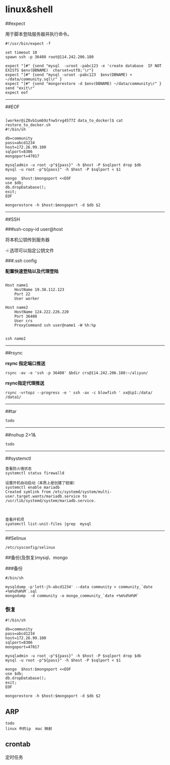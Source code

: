# linux&shell

##expect

用于脚本登陆服务器并执行命令。

```shell
#!/usr/bin/expect -f

set timeout 10
spawn ssh -p 36408 root@114.242.206.180

expect "]#" {send "mysql  -uroot -pabc123 -e 'create database  IF NOT EXISTS $env(DBNAME)  charset=utf8;'\r"}
expect "]#" {send "mysql -uroot -pabc123  $env(DBNAME) < ~/data/community.sql\r" }
expect "]#" {send "mongorestore -d $env(DBNAME) ~/data/community\r" }
send "exit\r"
expect eof
```

---

##EOF

```

[worker@iZ8vb1umb9zfnw5rvg4577Z data_to_docker]$ cat restore_to_docker.sh 
#!/bin/sh

db=community
pass=abcd1234
host=172.26.99.100
sqlport=8306
mongoport=47017

mysqladmin -u root -p"${pass}" -h $host -P $sqlport drop $db
mysql -u root -p"${pass}" -h $host -P $sqlport < $1

mongo  $host:$mongoport <<EOF
use $db;
db.dropDatabase();
exit;
EOF

mongorestore -h $host:$mongoport -d $db $2
```

---

##SSH

###ssh-copy-id user@host

将本机公钥传到服务器

-i 选项可以指定公钥文件

###.ssh config

**配置快速登陆以及代理登陆**

```shell

Host name1
    HostName 19.38.112.123
    Port 22
    User worker

Host name2
    HostName 124.222.226.220
    Port 36408
    User crs 
    ProxyCommand ssh user@name1 -W %h:%p
    

ssh name2
```

---

##rsync

**rsync 指定端口推送**

```
rsync -av -e 'ssh -p 36408' $bdir crs@114.242.206.180:~/aliyun/
```

**rsync指定代理推送**

```
rsync -vrtopz --progress -e ' ssh -ax -c blowfish ' xx@ip1:/data/  /data1/
```

---

##tar

```
todo
```

---

##nohup  2>1&

```
todo
```

---

##systemctl

```
查看防火墙状态
systemctl status firewalld

设置开机自动启动（本质上是创建了链接）
systemctl enable mariadb
Created symlink from /etc/systemd/system/multi-user.target.wants/mariadb.service to /usr/lib/systemd/system/mariadb.service.



查看开机项
syatemctl list-unit-files |grep  mysql
```

---

##Selinux

```
/etc/sysconfig/selinux
```



##备份(及恢复)mysql、mongo

###备份

```
#/bin/sh

mysqldump -p'lott-jh-abcd1234' --data community > community_`date +%m%d%H%M`.sql
mongodump  -d community -o mongo_community_`date +%m%d%H%M`
```

### 恢复

```
#!/bin/sh

db=community
pass=abcd1234
host=172.26.99.100
sqlport=8306
mongoport=47017

mysqladmin -u root -p"${pass}" -h $host -P $sqlport drop $db
mysql -u root -p"${pass}" -h $host -P $sqlport < $1

mongo  $host:$mongoport <<EOF
use $db;
db.dropDatabase();
exit;
EOF

mongorestore -h $host:$mongoport -d $db $2
```



## ARP

```
todo
linux 中的ip  mac 映射
```

## crontab

定时任务

